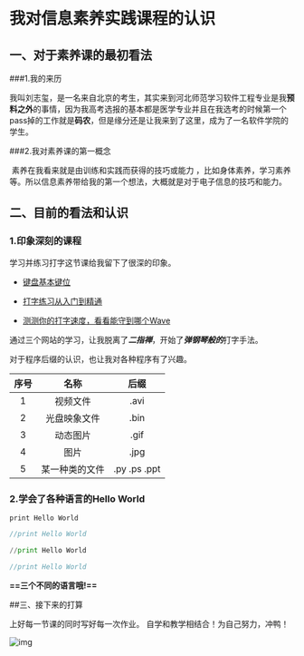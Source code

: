 #             我对信息素养实践课程的认识 

## 一、对于素养课的最初看法

###1.我的来历

​        我叫刘志玺，是一名来自北京的考生，其实来到河北师范学习软件工程专业是我**预料之外**的事情，因为我高考选报的基本都是医学专业并且在我选考的时候第一个pass掉的工作就是**码农**，但是缘分还是让我来到了这里，成为了一名软件学院的学生。

###2.我对素养课的第一概念

​      素养在我看来就是由训练和实践而获得的技巧或能力 ，比如身体素养，学习素养等。所以信息素养带给我的第一个想法，大概就是对于电子信息的技巧和能力。

## 二、目前的看法和认识

### 1.印象深刻的课程

   学习并练习打字这节课给我留下了很深的印象。

- [键盘基本键位](https://dazi.kukuw.com/keyboard.html)  

- [打字练习从入门到精通](https://www.typingclub.com) 

- [测测你的打字速度，看看能守到哪个Wave ](https://zty.pe/) 

通过三个网站的学习，让我脱离了***二指禅***，开始了***弹钢琴般的***打字手法。

对于程序后缀的认识，也让我对各种程序有了兴趣。

| 序号 |      名称      |     后缀      |
| :--: | :------------: | :-----------: |
|  1   |    视频文件    |     .avi      |
|  2   |  光盘映象文件  |     .bin      |
|  3   |    动态图片    |     .gif      |
|  4   |      图片      |     .jpg      |
|  5   | 某一种类的文件 | .py  .ps .ppt |

### 2.学会了各种语言的Hello World 

`print Hello World`

```java
//print Hello World 
```

```python
//print Hello World
```

```c++
//print Hello World
```

**==三个不同的语言哦!==**

##三、接下来的打算

上好每一节课的同时写好每一次作业。 自学和教学相结合！为自己努力，冲鸭！



![img](http://spider.nosdn.127.net/aa1bca8ee951142d3b8314086addf115.jpeg) 





